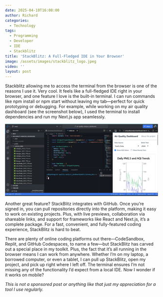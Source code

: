 ```yaml
---
date: 2025-04-10T16:08:00
author: Richard
categories:
  - Technology
tags:
  - Programming
  - Developer
  - IDE
  - Stackblitz
title: 'StackBlitz: A Full-Fledged IDE in Your Browser'
image: /assets/images/stackblitz_logo.jpeg
video: ''
layout: post
---
```

Stackblitz allowing me to access the terminal from the browser is one of the reasons I use it. Very cool. It feels like a full-fledged IDE right in your browser, and one feature I love is the built-in terminal. I can run commands like npm install or npm start without leaving my tab—perfect for quick prototyping or debugging. For example, while working on my air quality dashboard (see the screenshot below), I used the terminal to install dependencies and run my Next.js app seamlessly.

![Stackblitz IDE screenshot](/assets/images/stackblitz_screenshot.png "Stackblitz IDE screenshot open by rdjarbeng")

Another great feature? StackBlitz integrates with GitHub. Once you’re signed in, you can pull repositories directly into the platform, making it easy to work on existing projects. Plus, with live previews, collaboration via shareable links, and support for frameworks like React and Next.js, it’s a complete package.
For a fast, convenient, and fully-featured coding experience, StackBlitz is hard to beat. 

There are plenty of online coding platforms out there—CodeSandbox, Replit, and GitHub Codespaces, to name a few—but StackBlitz has carved out a special place in my toolkit. 
Plus, the fact that it’s all running in the browser means I can work from anywhere. Whether I’m on my laptop, a borrowed computer, or even a tablet, I can pull up StackBlitz, open my project, and pick up right where I left off. The terminal ensures I’m not missing any of the functionality I’d expect from a local IDE. 
Now I wonder if it works on mobile?

_This is not a sponsored post or anything like that just my appreciation for a tool I use regularly._
